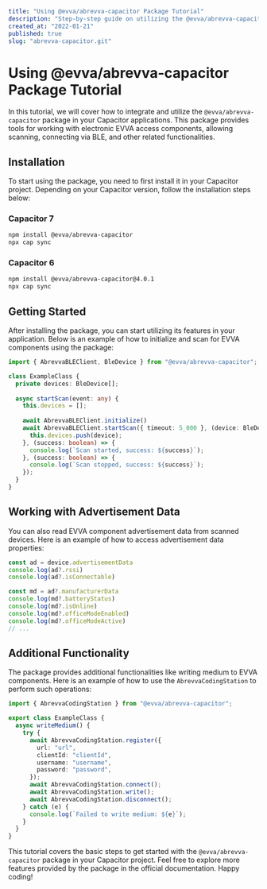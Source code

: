 ```yaml
title: "Using @evva/abrevva-capacitor Package Tutorial"
description: "Step-by-step guide on utilizing the @evva/abrevva-capacitor package for Capacitor apps"
created_at: "2022-01-21"
published: true
slug: "abrevva-capacitor.git"
```

# Using @evva/abrevva-capacitor Package Tutorial

In this tutorial, we will cover how to integrate and utilize the `@evva/abrevva-capacitor` package in your Capacitor applications. This package provides tools for working with electronic EVVA access components, allowing scanning, connecting via BLE, and other related functionalities.

## Installation

To start using the package, you need to first install it in your Capacitor project. Depending on your Capacitor version, follow the installation steps below:

### Capacitor 7

```bash
npm install @evva/abrevva-capacitor
npx cap sync
```

### Capacitor 6

```bash
npm install @evva/abrevva-capacitor@4.0.1
npx cap sync
```

## Getting Started

After installing the package, you can start utilizing its features in your application. Below is an example of how to initialize and scan for EVVA components using the package:

```typescript
import { AbrevvaBLEClient, BleDevice } from "@evva/abrevva-capacitor";

class ExampleClass {
  private devices: BleDevice[];
  
  async startScan(event: any) {
    this.devices = [];
   
    await AbrevvaBLEClient.initialize()
    await AbrevvaBLEClient.startScan({ timeout: 5_000 }, (device: BleDevice) => {
      this.devices.push(device);
    }, (success: boolean) => {
      console.log(`Scan started, success: ${success}`);
    }, (success: boolean) => {
      console.log(`Scan stopped, success: ${success}`);
    });
  }
}
```

## Working with Advertisement Data

You can also read EVVA component advertisement data from scanned devices. Here is an example of how to access advertisement data properties:

```typescript
const ad = device.advertisementData
console.log(ad?.rssi)
console.log(ad?.isConnectable)

const md = ad?.manufacturerData
console.log(md?.batteryStatus)
console.log(md?.isOnline)
console.log(md?.officeModeEnabled)
console.log(md?.officeModeActive)
// ...
```

## Additional Functionality

The package provides additional functionalities like writing medium to EVVA components. Here is an example of how to use the `AbrevvaCodingStation` to perform such operations:

```typescript
import { AbrevvaCodingStation } from "@evva/abrevva-capacitor";

export class ExampleClass {
  async writeMedium() {
    try {
      await AbrevvaCodingStation.register({
        url: "url",
        clientId: "clientId",
        username: "username",
        password: "password",
      });
      await AbrevvaCodingStation.connect();
      await AbrevvaCodingStation.write();
      await AbrevvaCodingStation.disconnect();
    } catch (e) {
      console.log(`Failed to write medium: ${e}`);
    }
  }
}
```

This tutorial covers the basic steps to get started with the `@evva/abrevva-capacitor` package in your Capacitor project. Feel free to explore more features provided by the package in the official documentation. Happy coding! 
```